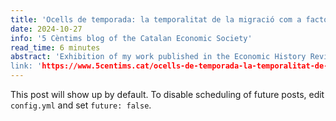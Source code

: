 ```yaml
---
title: 'Ocells de temporada: la temporalitat de la migració com a factor en la inserció social i econòmica dels migrants'
date: 2024-10-27
info: '5 Cèntims blog of the Catalan Economic Society'
read_time: 6 minutes
abstract: 'Exhibition of my work published in the Economic History Review and Cliometrica derived from my doctoral thesis on the blog of the Catalan Society of Economics.
link: 'https://www.5centims.cat/ocells-de-temporada-la-temporalitat-de-la-migracio-com-a-factor-en-la-insercio-social-i-economica-dels-migrants/'
---
```


This post will show up by default. To disable scheduling of future posts, edit `config.yml` and set `future: false`. 
